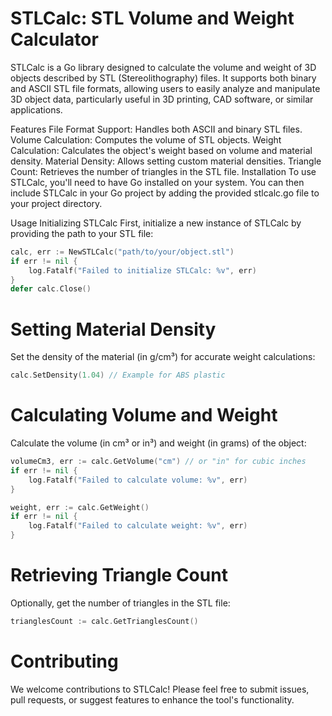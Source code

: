 
# STLCalc: STL Volume and Weight Calculator
STLCalc is a Go library designed to calculate the volume and weight of 3D objects described by STL (Stereolithography) files. It supports both binary and ASCII STL file formats, allowing users to easily analyze and manipulate 3D object data, particularly useful in 3D printing, CAD software, or similar applications.

Features
File Format Support: Handles both ASCII and binary STL files.
Volume Calculation: Computes the volume of STL objects.
Weight Calculation: Calculates the object's weight based on volume and material density.
Material Density: Allows setting custom material densities.
Triangle Count: Retrieves the number of triangles in the STL file.
Installation
To use STLCalc, you'll need to have Go installed on your system. You can then include STLCalc in your Go project by adding the provided stlcalc.go file to your project directory.

Usage
Initializing STLCalc
First, initialize a new instance of STLCalc by providing the path to your STL file:
```go
calc, err := NewSTLCalc("path/to/your/object.stl")
if err != nil {
    log.Fatalf("Failed to initialize STLCalc: %v", err)
}
defer calc.Close()
```
# Setting Material Density
Set the density of the material (in g/cm³) for accurate weight calculations:
```go
calc.SetDensity(1.04) // Example for ABS plastic
```

# Calculating Volume and Weight
Calculate the volume (in cm³ or in³) and weight (in grams) of the object:
```go
volumeCm3, err := calc.GetVolume("cm") // or "in" for cubic inches
if err != nil {
    log.Fatalf("Failed to calculate volume: %v", err)
}

weight, err := calc.GetWeight()
if err != nil {
    log.Fatalf("Failed to calculate weight: %v", err)
}
```
# Retrieving Triangle Count
Optionally, get the number of triangles in the STL file:

```go
trianglesCount := calc.GetTrianglesCount()
```

# Contributing
We welcome contributions to STLCalc! Please feel free to submit issues, pull requests, or suggest features to enhance the tool's functionality.









